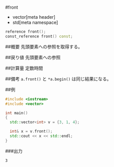 #front
* vector[meta header]
* std[meta namespace]

```cpp
reference front();
const_reference front() const;
```

##概要
先頭要素への参照を取得する。


##戻り値
先頭要素への参照


##計算量
定数時間


##備考
`a.front()` と `*a.begin()` は同じ結果になる。


##例
```cpp
#include <iostream>
#include <vector>

int main()
{
  std::vector<int> v = {3, 1, 4};

  int& x = v.front();
  std::cout << x << std::endl;
}
```

###出力
```
3
```

